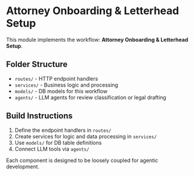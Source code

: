 # Attorney Onboarding & Letterhead Setup

This module implements the workflow: **Attorney Onboarding & Letterhead Setup**.

## Folder Structure
- `routes/` - HTTP endpoint handlers
- `services/` - Business logic and processing
- `models/` - DB models for this workflow
- `agents/` - LLM agents for review classification or legal drafting

## Build Instructions
1. Define the endpoint handlers in `routes/`
2. Create services for logic and data processing in `services/`
3. Use `models/` for DB table definitions
4. Connect LLM tools via `agents/`

Each component is designed to be loosely coupled for agentic development.